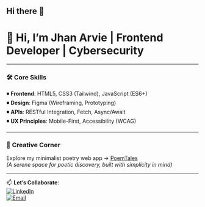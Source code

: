 ## Hi there 👋

<!--
**jhanArvie/jhanArvie** is a ✨ _special_ ✨ repository because its `README.md` (this file) appears on your GitHub profile.

Here are some ideas to get you started:

- 🔭 I’m currently working on ... 
- 🌱 I’m currently learning ...
- 👯 I’m looking to collaborate on ...
- 🤔 I’m looking for help with ...
- 💬 Ask me about ...
- 📫 How to reach me: ...
- 😄 Pronouns: ...
- ⚡ Fun fact: ...
-->
# 👋 Hi, I’m Jhan Arvie | Frontend Developer | Cybersecurity

---

### 🛠️ **Core Skills**  
◾ **Frontend**: HTML5, CSS3 (Tailwind), JavaScript (ES6+)  
◾ **Design**: Figma (Wireframing, Prototyping)  
◾ **APIs**: RESTful Integration, Fetch, Async/Await  
◾ **UX Principles**: Mobile-First, Accessibility (WCAG)  

---

### 🌸 **Creative Corner**  
Explore my minimalist poetry web app → [PoemTales](https://poemtales.netlify.app/)  
*(A serene space for poetic discovery, built with simplicity in mind)*  

---

📫 **Let’s Collaborate**:  
[![LinkedIn](https://img.shields.io/badge/LinkedIn-0A66C2?style=flat&logo=linkedin)](https://www.linkedin.com/in/jhan-arvie-boniel/)  
[![Email](https://img.shields.io/badge/Email-EA4335?style=flat&logo=gmail)](mailto:jhanarvie@gmail.com)  
